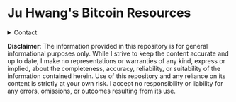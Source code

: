 # Ju Hwang's Bitcoin Resources

<details>
  <summary>Contact </summary>
  <p>X: 
    <a href="https://x.com/juhwang8378">@juhwang8378</a>
  </p>
  <p>Email: 
    <a href="mailto:juhwang8378">juhwang8378@proton.me</a>
  </p>
  <p>Nostr/LN: 
    <a href="https://primal.net/p/nprofile1qqs05h4qpl9yy6wq39zu48mcnmgjh7r999s9fhrgsjxk945lzp6lhlsd8zdu8">juhwang@oksu.su</a>
  </p>
</details>

  **Disclaimer**: The information provided in this repository is for general informational purposes only. While I strive to keep the content accurate and up to date, I make no representations or warranties of any kind, express or implied, about the completeness, accuracy, reliability, or suitability of the information contained herein. Use of this repository and any reliance on its content is strictly at your own risk. I accept no responsibility or liability for any errors, omissions, or outcomes resulting from its use.
